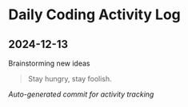 # Daily Coding Activity Log

## 2024-12-13

Brainstorming new ideas

> Stay hungry, stay foolish.

*Auto-generated commit for activity tracking*
